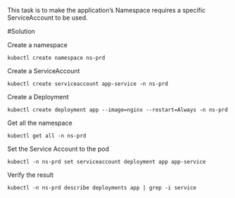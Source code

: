 This task is to make the application’s Namespace requires a specific ServiceAccount to be used.

#Solution

Create a namespace

```shell
kubectl create namespace ns-prd
```

Create a ServiceAccount

```shell
kubectl create serviceaccount app-service -n ns-prd
```

Create a Deployment

```shell
kubectl create deployment app --image=nginx --restart=Always -n ns-prd
```

Get all the namespace

```shell
kubectl get all -n ns-prd
```

Set the Service Account to the pod

```shell
kubectl -n ns-prd set serviceaccount deployment app app-service
```

Verify the result

```shell
kubectl -n ns-prd describe deployments app | grep -i service
```
